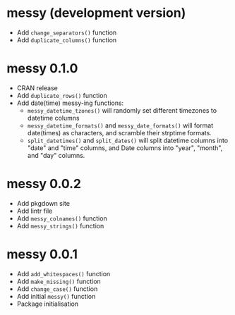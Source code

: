 # messy (development version)

* Add `change_separators()` function
* Add `duplicate_columns()` function

# messy 0.1.0

* CRAN release
* Add `duplicate_rows()` function
* Add date(time) messy-ing functions:
  - `messy_datetime_tzones()` will randomly set different timezones to datetime columns
  - `messy_datetime_formats()` and `messy_date_formats()` will format date(times) as characters, and scramble their strptime formats.
  - `split_datetimes()` and `split_dates()` will split datetime columns into "date" and "time" columns, and Date columns into "year", "month", and "day" columns.

# messy 0.0.2

* Add pkgdown site
* Add lintr file
* Add `messy_colnames()` function
* Add `messy_strings()` function

# messy 0.0.1

* Add `add_whitespaces()` function
* Add `make_missing()` function
* Add `change_case()` function
* Add initial `messy()` function
* Package initialisation

